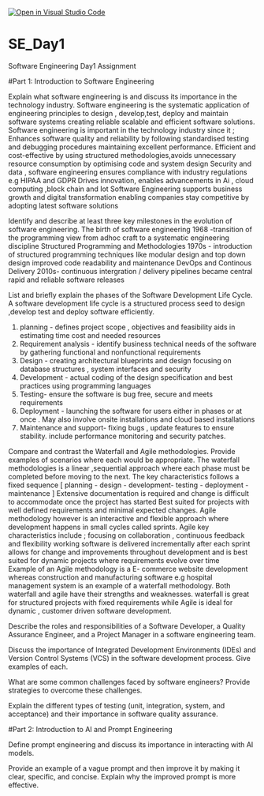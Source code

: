 [![Open in Visual Studio Code](https://classroom.github.com/assets/open-in-vscode-2e0aaae1b6195c2367325f4f02e2d04e9abb55f0b24a779b69b11b9e10269abc.svg)](https://classroom.github.com/online_ide?assignment_repo_id=18412826&assignment_repo_type=AssignmentRepo)
# SE_Day1
Software Engineering Day1 Assignment

#Part 1: Introduction to Software Engineering

Explain what software engineering is and discuss its importance in the technology industry.
Software engineering is the systematic application of engineering principles to design , develop,test, deploy and maintain software systems creating reliable scalable and efficient  software solutions. 
Software engineering is important in the technology industry since it ; 
Enhances software quality and reliability by following standardised testing and debugging procedures maintaining excellent performance.
Efficient and cost-effective by using structured methodologies,avoids unnecessary resource consumption by optimising code and system design 
Security and data , software engineering ensures compliance with industry regulations e.g HIPAA and GDPR 
Drives innovation, enables advancements in Ai , cloud computing ,block chain and Iot 
Software Engineering supports business growth and digital transformation enabling companies stay competitive by adopting latest software solutions 

Identify and describe at least three key milestones in the evolution of software engineering.
The birth of software engineering 1968 -transition of the programming view from adhoc craft to a systematic engineering discipline 
Structured Programming and Methodologies 1970s - introduction of structured programming techniques like modular design and top down design improved code readability and maintenance
DevOps and Continous Delivery 2010s- continuous intergration / delivery pipelines became central rapid and reliable software releases 


List and briefly explain the phases of the Software Development Life Cycle.
A software development life cycle is a structured process seed to design ,develop test and deploy software efficiently.
1. planning - defines project scope , objectives and feasibility aids in estimating time cost and needed resources
2. Requirement analysis - identify business technical needs of the software by gathering functional and nonfunctional requirements
3. Design - creating architectural blueprints and design focusing on database structures , system interfaces and security
4. Development - actual coding of the design specification and best practices using programming languages
5. Testing- ensure the software is bug free, secure and meets requirements
6. Deployment - launching  the software for users either in phases or  at once  . May also involve onsite installations and cloud based installations
7. Maintenance and support- fixing bugs , update features to ensure stability. include performance monitoring and security patches.

Compare and contrast the Waterfall and Agile methodologies. Provide examples of scenarios where each would be appropriate.
 The waterfall methodologies is a linear ,sequential approach where each phase must be completed before  moving  to the next.
 The key characteristics follows a fixed sequence [ planning - design - development- testing - deployment -maintenance ] 
 Extensive documentation is required and change is difficult to accommodate once the project has started
 Best suited for projects with well defined requirements and minimal expected changes.
 Agile methodology however is an interactive and flexible approach where development happens in small cycles called sprints. 
 Agile key characteristics include ; focusing on collaboration , continuous feedback and flexibility 
 working software is delivered incrementally after each sprint 
 allows for change and improvements throughout development and is best suited for dynamic projects where requirements evolve over time  
 Example of an Agile methodology is a E- commerce  website development whereas construction and manufacturing software e.g  hospital management system is an example of a waterfall methodology. 
 Both waterfall and agile have their strengths and weaknesses. waterfall is great for structured projects with fixed requirements while Agile is ideal for dynamic , customer driven software development. 
 
Describe the roles and responsibilities of a Software Developer, a Quality Assurance Engineer, and a Project Manager in a software engineering team.


Discuss the importance of Integrated Development Environments (IDEs) and Version Control Systems (VCS) in the software development process. Give examples of each.


What are some common challenges faced by software engineers? Provide strategies to overcome these challenges.


Explain the different types of testing (unit, integration, system, and acceptance) and their importance in software quality assurance.


#Part 2: Introduction to AI and Prompt Engineering


Define prompt engineering and discuss its importance in interacting with AI models.


Provide an example of a vague prompt and then improve it by making it clear, specific, and concise. Explain why the improved prompt is more effective.
